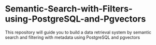 # Semantic-Search-with-Filters-using-PostgreSQL-and-Pgvectors
This repository will guide you to build a data retrieval system by semantic search and filtering with metadata using PostgreSQL and pgvectors
